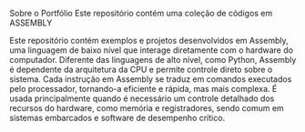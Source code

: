 Sobre o Portfólio Este repositório contém uma coleção de códigos em ASSEMBLY

Este repositório contém exemplos e projetos desenvolvidos em Assembly, uma linguagem de baixo nível que interage diretamente com o hardware do computador. 
Diferente das linguagens de alto nível, como Python, Assembly é dependente da arquitetura da CPU e permite controle direto sobre o sistema. 
Cada instrução em Assembly se traduz em comandos executados pelo processador, tornando-a eficiente e rápida, mas mais complexa. 
É usada principalmente quando é necessário um controle detalhado dos recursos do hardware, como memória e registradores, sendo comum em sistemas embarcados e software de desempenho crítico.
